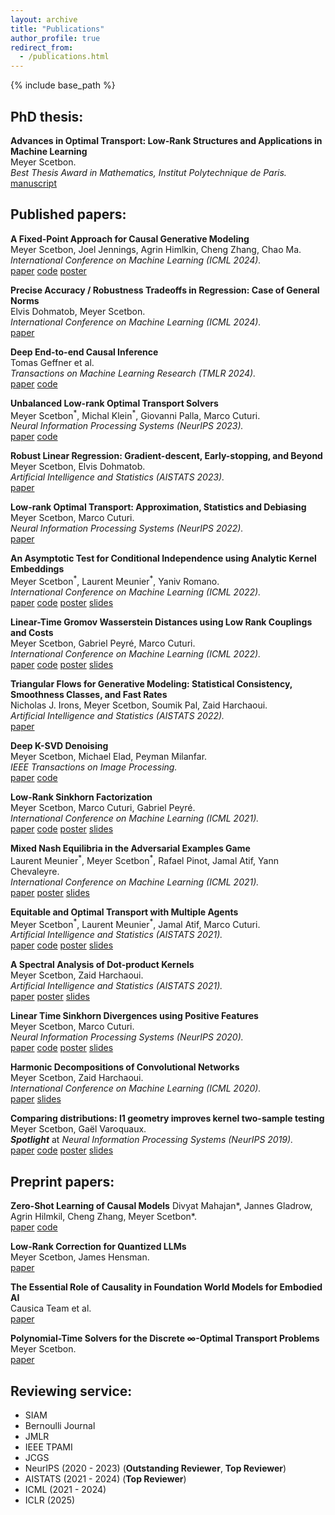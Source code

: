 ```yaml
---
layout: archive
title: "Publications"
author_profile: true
redirect_from:
  - /publications.html
---
```



{% include base_path %}

## PhD thesis:
**Advances in Optimal Transport: Low-Rank Structures and Applications in Machine Learning**  
Meyer Scetbon.  
*Best Thesis Award in Mathematics, Institut Polytechnique de Paris.*  
[manuscript](https://theses.hal.science/tel-04100457/document)


## Published papers:
**A Fixed-Point Approach for Causal Generative Modeling**  
Meyer Scetbon, Joel Jennings, Agrin Himlkin, Cheng Zhang, Chao Ma.  
*International Conference on Machine Learning (ICML 2024).*  
[paper](https://arxiv.org/pdf/2404.06969)
[code](https://github.com/microsoft/causica/tree/main/research_experiments/fip)
[poster](/files/icml_2024_fip_poster.pdf)


**Precise Accuracy / Robustness Tradeoffs in Regression: Case of General Norms**  
Elvis Dohmatob, Meyer Scetbon.  
*International Conference on Machine Learning (ICML 2024).*  
[paper](https://arxiv.org/pdf/2308.00556)


**Deep End-to-end Causal Inference**  
Tomas Geffner et al.  
*Transactions on Machine Learning Research (TMLR 2024).*  
[paper](https://openreview.net/pdf?id=e6sqttxEGX)
[code](https://github.com/microsoft/causica)


**Unbalanced Low-rank Optimal Transport Solvers**   
Meyer Scetbon<sup>\*</sup>, Michal Klein<sup>\*</sup>, Giovanni Palla, Marco Cuturi.   
*Neural Information Processing Systems (NeurIPS 2023).*  
[paper](https://arxiv.org/pdf/2305.19727.pdf)
[code](https://ott-jax.readthedocs.io/en/latest/index.html)


**Robust Linear Regression: Gradient-descent, Early-stopping, and Beyond**  
Meyer Scetbon, Elvis Dohmatob.  
*Artificial Intelligence and Statistics (AISTATS 2023).*  
[paper](https://arxiv.org/pdf/2301.13486.pdf)


**Low-rank Optimal Transport: Approximation, Statistics and Debiasing**  
Meyer Scetbon, Marco Cuturi.  
*Neural Information Processing Systems (NeurIPS 2022).*  
[paper](https://arxiv.org/pdf/2205.12365.pdf)


**An Asymptotic Test for Conditional Independence using Analytic Kernel Embeddings**  
Meyer Scetbon<sup>\*</sup>, Laurent Meunier<sup>\*</sup>, Yaniv Romano.  
*International Conference on Machine Learning (ICML 2022).*   
[paper](https://arxiv.org/pdf/2110.14868.pdf)
[code](https://github.com/meyerscetbon/lp-ci-test)
[poster](/files/poster_kci_icml_2022.pdf)
[slides](/files/slides_presentation_kci_icml_2022.pdf)


**Linear-Time Gromov Wasserstein Distances using Low Rank Couplings and Costs**  
Meyer Scetbon, Gabriel Peyré, Marco Cuturi.   
*International Conference on Machine Learning (ICML 2022).*  
[paper](https://arxiv.org/pdf/2106.01128.pdf)
[code](https://github.com/meyerscetbon/LinearGromov)
[poster](/files/poster_gw_icml_2022.pdf)
[slides](/files/slides_presentation_gw_icml_2022.pdf)


**Triangular Flows for Generative Modeling: Statistical Consistency, Smoothness Classes, and Fast Rates**  
Nicholas J. Irons, Meyer Scetbon, Soumik Pal, Zaid Harchaoui.  
*Artificial Intelligence and Statistics (AISTATS 2022).*  
[paper](https://arxiv.org/pdf/2112.15595.pdf)  


**Deep K-SVD Denoising**  
Meyer Scetbon, Michael Elad, Peyman Milanfar.   
*IEEE Transactions on Image Processing.*   
[paper](https://arxiv.org/pdf/1909.13164.pdf)
[code](https://github.com/meyerscetbon/Deep-K-SVD)


**Low-Rank Sinkhorn Factorization**    
Meyer Scetbon, Marco Cuturi, Gabriel Peyré.  
*International Conference on Machine Learning (ICML 2021).*  
[paper](https://arxiv.org/abs/2103.04737)
[code](https://github.com/meyerscetbon/LOT)
[poster](/files/poster_LOT_icml_2021.pdf)
[slides](/files/slides_presentation_LOT_icml_2021.pdf)

**Mixed Nash Equilibria in the Adversarial Examples Game**   
Laurent Meunier<sup>\*</sup>, Meyer Scetbon<sup>\*</sup>, Rafael Pinot, Jamal Atif, Yann Chevaleyre.  
*International Conference on Machine Learning (ICML 2021).*   
[paper](https://arxiv.org/pdf/2102.06905.pdf)
[poster](/files/poster_dro_icml_2021.pdf)
[slides](/files/slide_presentation_dro_icml_2021.pdf)


**Equitable and Optimal Transport with Multiple Agents**     
Meyer Scetbon<sup>\*</sup>, Laurent Meunier<sup>\*</sup>, Jamal Atif, Marco Cuturi.  
*Artificial Intelligence and Statistics (AISTATS 2021).*   
[paper](https://arxiv.org/abs/2006.07260)
[code](https://github.com/meyerscetbon/EOT)
[poster](/files/poster_eot_aistats_2021.pdf)
[slides](/files/slide_presentation_eot_aistats_2021.pdf)


**A Spectral Analysis of Dot-product Kernels**    
Meyer Scetbon, Zaid Harchaoui.  
*Artificial Intelligence and Statistics (AISTATS 2021).*  
[paper](https://arxiv.org/abs/2002.12640)
[poster](/files/poster_dotk_aistats_2021.pdf)
[slides](/files/slide_presentation_dotk_aistats_2021.pdf)


**Linear Time Sinkhorn Divergences using Positive Features**   
Meyer Scetbon, Marco Cuturi.   
*Neural Information Processing Systems (NeurIPS 2020).*  
[paper](https://arxiv.org/abs/2006.07057)
[code](https://github.com/meyerscetbon/LinearSinkhorn)
[poster](/files/poster_neurips_2020.pdf)
[slides](/files/slide_presentation_neurips_2020.pdf)


**Harmonic Decompositions of Convolutional Networks**    
Meyer Scetbon, Zaid Harchaoui.    
*International Conference on Machine Learning (ICML 2020).*   
[paper](https://arxiv.org/pdf/2003.12756.pdf)
[slides](/files/Oral_ICML_CNN_2020.pdf)


**Comparing distributions: l1 geometry improves kernel two-sample testing**  
Meyer Scetbon, Gaël Varoquaux.  
***Spotlight*** at *Neural Information Processing Systems (NeurIPS 2019).*  
[paper](https://arxiv.org/pdf/1909.09264.pdf)
[code](https://github.com/meyerscetbon/l1_two_sample_test)
[poster](/files/poster_nips_l1_test.pdf)
[slides](/files/Spotlight_NeurIPS_2019.pdf)

## Preprint papers:
**Zero-Shot Learning of Causal Models**
Divyat Mahajan\*</sup>, Jannes Gladrow, Agrin Hilmkil, Cheng Zhang, Meyer Scetbon\*</sup>.    
[paper](https://arxiv.org/pdf/2410.06128)
[code](https://github.com/microsoft/causica/tree/main/research_experiments/cond_fip)


**Low-Rank Correction for Quantized LLMs**  
Meyer Scetbon, James Hensman.  
[paper](https://arxiv.org/pdf/2412.07902v1)

**The Essential Role of Causality in Foundation World Models for Embodied AI**  
Causica Team et al.  
[paper](https://arxiv.org/pdf/2402.06665)

**Polynomial-Time Solvers for the Discrete $\infty$-Optimal Transport Problems**   
Meyer Scetbon.  
[paper](https://arxiv.org/abs/2304.13467)


## Reviewing service:
* SIAM
* Bernoulli Journal
* JMLR
* IEEE TPAMI
* JCGS
* NeurIPS (2020 - 2023) (**Outstanding Reviewer**, **Top Reviewer**)
* AISTATS (2021 - 2024) (**Top Reviewer**)
* ICML (2021 - 2024)
* ICLR (2025)

